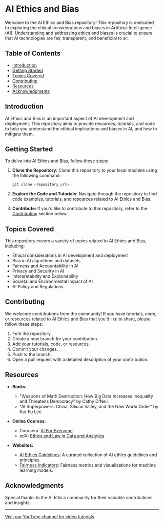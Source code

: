 # AI Ethics and Bias

Welcome to the AI Ethics and Bias repository! This repository is dedicated to exploring the ethical considerations and biases in Artificial Intelligence (AI). Understanding and addressing ethics and biases is crucial to ensure that AI technologies are fair, transparent, and beneficial to all.

## Table of Contents

- [Introduction](#introduction)
- [Getting Started](#getting-started)
- [Topics Covered](#topics-covered)
- [Contributing](#contributing)
- [Resources](#resources)
- [Acknowledgments](#acknowledgments)

## Introduction

AI Ethics and Bias is an important aspect of AI development and deployment. This repository aims to provide resources, tutorials, and code to help you understand the ethical implications and biases in AI, and how to mitigate them.

## Getting Started

To delve into AI Ethics and Bias, follow these steps:

1. **Clone the Repository:** Clone this repository to your local machine using the following command:
   ```bash
   git clone <repository_url>
   ```

2. **Explore the Code and Tutorials:** Navigate through the repository to find code examples, tutorials, and resources related to AI Ethics and Bias.

3. **Contribute:** If you'd like to contribute to this repository, refer to the [Contributing](#contributing) section below.

## Topics Covered

This repository covers a variety of topics related to AI Ethics and Bias, including:

- Ethical considerations in AI development and deployment
- Bias in AI algorithms and datasets
- Fairness and Accountability in AI
- Privacy and Security in AI
- Interpretability and Explainability
- Societal and Environmental Impact of AI
- AI Policy and Regulations

## Contributing

We welcome contributions from the community! If you have tutorials, code, or resources related to AI Ethics and Bias that you'd like to share, please follow these steps:

1. Fork the repository.
2. Create a new branch for your contribution.
3. Add your tutorials, code, or resources.
4. Commit your changes.
5. Push to the branch.
6. Open a pull request with a detailed description of your contribution.

## Resources

- **Books:**
  - "Weapons of Math Destruction: How Big Data Increases Inequality and Threatens Democracy" by Cathy O'Neil.
  - "AI Superpowers: China, Silicon Valley, and the New World Order" by Kai-Fu Lee.

- **Online Courses:**
  - Coursera: [AI For Everyone](https://www.coursera.org/learn/ai-for-everyone)
  - edX: [Ethics and Law in Data and Analytics](https://www.edx.org/professional-certificate/mcgillx-ethics-and-law-in-data-analytics)

- **Websites:**
  - [AI Ethics Guidelines](https://aiethicsprimer.com/): A curated collection of AI ethics guidelines and principles.
  - [Fairness Indicators](https://www.tensorflow.org/tfx/guide/fairness_indicators): Fairness metrics and visualizations for machine learning models.

## Acknowledgments

Special thanks to the AI Ethics community for their valuable contributions and insights.

---

[Visit our YouTube channel for video tutorials](https://www.youtube.com/@CodeCraft-ll5nz/featured)
